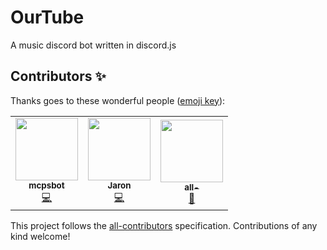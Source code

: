 # OurTube
A music discord bot written in discord.js

## Contributors ✨

Thanks goes to these wonderful people ([emoji key](https://allcontributors.org/docs/en/emoji-key)):

<!-- ALL-CONTRIBUTORS-LIST:START - Do not remove or modify this section -->
<!-- prettier-ignore-start -->
<!-- markdownlint-disable -->
<table>
  <tr>
    <td align="center"><a href="https://github.com/mcpsbot"><img src="https://avatars.githubusercontent.com/u/83839790?v=4?s=100" width="100px;" alt=""/><br /><sub><b>mcpsbot</b></sub></a><br /><a href="https://github.com/PixelPizza/OurTube/commits?author=mcpsbot" title="Code">💻</a></td>
    <td align="center"><a href="https://github.com/JaronZ"><img src="https://avatars.githubusercontent.com/u/60853956?v=4?s=100" width="100px;" alt=""/><br /><sub><b>Jaron</b></sub></a><br /><a href="https://github.com/PixelPizza/OurTube/commits?author=JaronZ" title="Code">💻</a></td>
    <td align="center"><a href="https://github.com/all-"><img src="https://avatars.githubusercontent.com/u/4088712?v=4?s=100" width="100px;" alt=""/><br /><sub><b>all-</b></sub></a><br /><a href="https://github.com/PixelPizza/OurTube/commits?author=all-" title="Documentation">📖</a></td>
  </tr>
</table>

<!-- markdownlint-restore -->
<!-- prettier-ignore-end -->

<!-- ALL-CONTRIBUTORS-LIST:END -->

This project follows the [all-contributors](https://github.com/all-contributors/all-contributors) specification. Contributions of any kind welcome!
